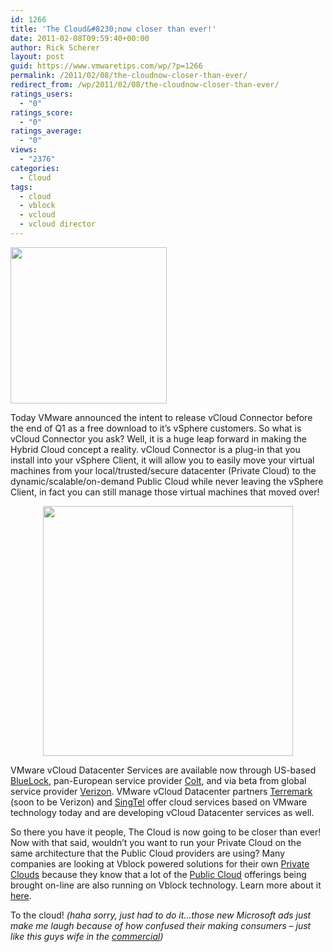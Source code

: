 ```yaml
---
id: 1266
title: 'The Cloud&#8230;now closer than ever!'
date: 2011-02-08T09:59:40+00:00
author: Rick Scherer
layout: post
guid: https://www.vmwaretips.com/wp/?p=1266
permalink: /2011/02/08/the-cloudnow-closer-than-ever/
redirect_from: /wp/2011/02/08/the-cloudnow-closer-than-ever/
ratings_users:
  - "0"
ratings_score:
  - "0"
ratings_average:
  - "0"
views:
  - "2376"
categories:
  - Cloud
tags:
  - cloud
  - vblock
  - vcloud
  - vcloud director
---
```

<a rel="attachment wp-att-1269" href="https://www.vmwaretips.com/wp-content/uploads/2011/02/cloudpic.png"><img class="alignright size-medium wp-image-1269" title="Cloud Diagram" src="https://www.vmwaretips.com/wp-content/uploads/2011/02/cloudpic-300x117.png" alt="" width="250" srcset="https://www.vmwaretips.com/wp-content/uploads/2011/02/cloudpic-300x117.png 300w, https://www.vmwaretips.com/wp-content/uploads/2011/02/cloudpic.png 989w" sizes="(max-width: 300px) 100vw, 300px" /></a>

Today VMware announced the intent to release vCloud Connector before the end of Q1 as a free download to it&#8217;s vSphere customers. So what is vCloud Connector you ask? Well, it is a huge leap forward in making the Hybrid Cloud concept a reality. vCloud Connector is a plug-in that you install into your vSphere Client, it will allow you to easily move your virtual machines from your local/trusted/secure datacenter (Private Cloud) to the dynamic/scalable/on-demand Public Cloud while never leaving the vSphere Client, in fact you can still manage those virtual machines that moved over!

<p style="text-align: center;">
  <a rel="attachment wp-att-1270" href="https://www.vmwaretips.com/wp-content/uploads/2011/02/cloudconnector.png"><img class="aligncenter size-medium wp-image-1270" title="Cloud Connector" src="https://www.vmwaretips.com/wp-content/uploads/2011/02/cloudconnector-300x225.png" alt="" width="400" srcset="https://www.vmwaretips.com/wp-content/uploads/2011/02/cloudconnector-300x225.png 300w, https://www.vmwaretips.com/wp-content/uploads/2011/02/cloudconnector.png 1500w" sizes="(max-width: 300px) 100vw, 300px" /></a>
</p>

VMware vCloud Datacenter Services are available now through US-based <a href="http://www.bluelock.com" target="_blank">BlueLock</a>, pan-European service provider <a href="http://www.colt.net/vmware-vcloud" target="_blank">Colt</a>, and via beta from global service provider <a href="http://www.verizonbusiness.com/Products/it/cloud-it/" target="_blank">Verizon</a>. VMware vCloud Datacenter partners <a href="http://www.terremark.com/services/cloudcomputing.aspx" target="_blank">Terremark</a> (soon to be Verizon) and <a href="http://business.singtel.com" target="_blank">SingTel</a> offer cloud services based on VMware technology today and are developing vCloud Datacenter services as well.

So there you have it people, The Cloud is now going to be closer than ever! Now with that said, wouldn&#8217;t you want to run your Private Cloud on the same architecture that the Public Cloud providers are using? Many companies are looking at Vblock powered solutions for their own <a href="http://vce.com/pdf/media/vce-pr-2011-01-27-claremont-mckenna-college.pdf" target="_blank">Private Clouds</a> because they know that a lot of the <a href="http://http://newsroom.cisco.com/dlls/2010/prod_091410d.html" target="_blank">Public Cloud</a> offerings being brought on-line are also running on Vblock technology. Learn more about it <a href="http://www.vce.com" target="_blank">here</a>.

To the cloud! _(haha sorry, just had to do it&#8230;those new Microsoft ads just make me laugh because of how confused their making consumers &#8211; just like this guys wife in the <a href="http://youtu.be/Lel3swo4RMc" target="_blank">commercial</a>)_